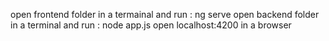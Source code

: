 open frontend folder in a termainal and run : ng serve
open backend folder in a terminal and run : node app.js
open localhost:4200 in a browser
